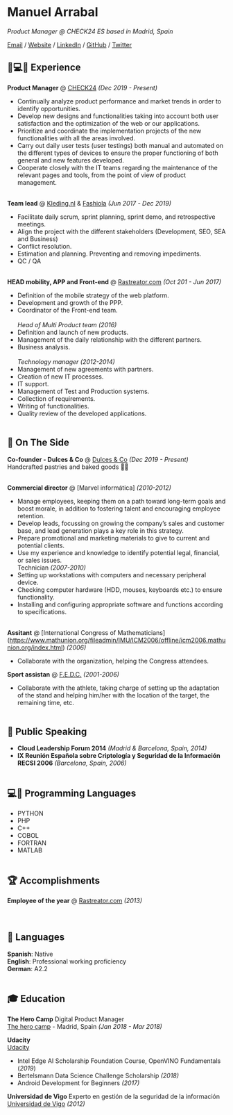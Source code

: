 # Manuel Arrabal

_Product Manager @ CHECK24 ES based in Madrid, Spain_ <br>

[Email](mailto:marrabal@gmail.com) / [Website](https://arrabal.vinegla.com/) / [LinkedIn](https://www.linkedin.com/in/manuel-arrabal-vi%C3%B1egla/) / [GitHub](https://github.com/manuel-arrabal) / [Twitter](https://twitter.com/manuel_arrabal)

## 💭💻🚀 Experience

**Product Manager** @ [CHECK24](https://www.check24.es/) _(Dec 2019 - Present)_ <br>
- Continually analyze product performance and market trends in order to identify opportunities.
- Develop new designs and functionalities taking into account both user satisfaction and the optimization of the web or our applications.
- Prioritize and coordinate the implementation projects of the new functionalities with all the areas involved.
- Carry out daily user tests (user testings) both manual and automated on the different types of devices to ensure the proper functioning of both general and new features developed.
- Cooperate closely with the IT teams regarding the maintenance of the relevant pages and tools, from the point of view of product management.
<br><br>

**Team lead** @ [Kleding.nl](https://www.kleding.nl/) & [Fashiola](https://www.fashiola.com/) _(Jun 2017 - Dec 2019)_ <br>
- Facilitate daily scrum, sprint planning, sprint demo, and retrospective meetings.
- Align the project with the different stakeholders (Development, SEO, SEA and Business)
- Conflict resolution.
- Estimation and planning. Preventing and removing impediments.
- QC / QA
<br><br>

**HEAD mobility, APP and Front-end** @ [Rastreator.com](https://www.rastreator.com/) _(Oct 201 - Jun 2017)_ <br>
- Definition of the mobile strategy of the web platform.
- Development and growth of the PPP.
- Coordinator of the Front-end team.<br>  
_Head of Multi Product team (2016)_                 
- Definition and launch of new products.
- Management of the daily relationship with the different partners.
- Business analysis.<br>  
_Technology manager (2012-2014)_   
- Management of new agreements with partners.
- Creation of new IT processes.                                         
- IT support.
- Management of Test and Production systems.                                    
- Collection of requirements.
- Writing of functionalities.
- Quality review of the developed applications.
<br><br>
    
## 📌 On The Side

**Co-founder - Dulces & Co** @ [Dulces & Co](https://www.facebook.com/dulcesandco/) _(Dec 2019 - Present)_<br>
Handcrafted pastries and baked goods 🍰🍪
  <br><br>
  
**Commercial director** @ [Marvel informática] _(2010-2012)_
- Manage employees, keeping them on a path toward long-term goals and boost morale, in addition to fostering talent and encouraging employee retention.
- Develop leads, focussing on growing the company’s sales and customer base, and lead generation plays a key role in this strategy.
- Prepare promotional and marketing materials to give to current and potential clients.
- Use my experience and knowledge to identify potential legal, financial, or sales issues.<br>
Technician _(2007-2010)_
- Setting up workstations with computers and necessary peripheral device.
- Checking computer hardware (HDD, mouses, keyboards etc.) to ensure functionality.
- Installing and configuring appropriate software and functions according to specifications.
<br><br>

**Assitant** @ [International Congress of Mathematicians] (https://www.mathunion.org/fileadmin/IMU/ICM2006/offline/icm2006.mathunion.org/index.html) _(2006)_ 
- Collaborate with the organization, helping the Congress attendees.

**Sport assistan** @ [F.E.D.C.](https://www.fedc.es/) _(2001-2006)_
- Collaborate with the athlete, taking charge of setting up the adaptation of the stand and helping him/her with the location of the target, the remaining time, etc. 
   <br><br>

## 🎤 Public Speaking
- **Cloud Leadership Forum 2014** _(Madrid & Barcelona, Spain, 2014)_
- **IX Reunión Española sobre Criptología y Seguridad de la Información RECSI 2006** _(Barcelona, Spain, 2006)_
<br><br>

## :computer::white_square_button: Programming Languages
- PYTHON
- PHP
- C++
- COBOL
- FORTRAN
- MATLAB
<br><br>
  
## 🏆 Accomplishments
**Employee of the year** @ [Rastreator.com](https://www.rastreator.com/) _(2013)_ <br>
<br><br>

## 💬 Languages
**Spanish**: Native <br>
**English**: Professional working proficiency  <br>
**German**: A2.2
<br><br>

## 🎓 Education
**The Hero Camp** Digital Product Manager <br>
[The hero camp](https://theherocamp.com/) - Madrid, Spain _(Jan 2018 - Mar 2018)_ <br>


**Udacity** <br>
[Udacity](https://www.udacity.com/)
- Intel Edge AI Scholarship Foundation Course, OpenVINO Fundamentals (_2019_)
- Bertelsmann Data Science Challenge Scholarship _(2018)_
- Android Development for Beginners _(2017)_

**Universidad de Vigo** Experto en gestión de la seguridad de la información <br>
[Universidad de Vigo](https://www.uvigo.gal/) _(2012)_



